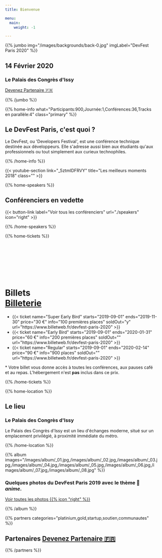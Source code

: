 ```yaml
---
title: Bienvenue

menu:
  main:
    weight: -1

---
```


{{% jumbo img="/images/backgrounds/back-0.jpg" imgLabel="DevFest Paris 2020" %}}

## 14 Février 2020
### Le Palais des Congrès d'Issy

<a class="btn primary btn-lg" style="margin-top: 1em;" href="https://docs.google.com/presentation/d/e/2PACX-1vRSyPr5tT4B5IuXX-s9XpYAbrQoy9Jf6awzT7y4dg2tH5bdJFfCHA3gwwBG3gYWEjWhKCxNBU8N2fDN/pub?start=false&loop=false&delayms=0" target="_blank">Devenez Partenaire 🇫🇷</a>

<!--
<a class="btn primary btn-lg" href="https://conference-hall.io/public/event/ODBtjOW9rpElZKnhzuXF" target="_blank">
    <svg class="icon icon-cfp"><use xlink:href="#cfp"></use></svg>Proposer une présentation
</a>
-->

{{% /jumbo %}}

<!-- ... -->

{{% home-info what="Participants:900,Journée:1,Conférences:36,Tracks en parallèle:4" class="primary" %}}

## Le DevFest Paris, c'est quoi&nbsp;?

Le DevFest, ou 'Developers Festival', est une conférence technique destinée aux développeurs. Elle s'adresse aussi bien aux étudiants qu'aux professionnels ou tout simplement aux curieux technophiles.

{{% /home-info %}}

{{< youtube-section link="_5ztmIDFRVY" title="Les meilleurs moments 2018" class="" >}}

{{% home-speakers %}}
## Conférenciers en vedette

<!--
{{< button-link label="Proposer une présentation"
                url="https://conference-hall.io/public/event/HJRThubF4uYPkb7jSUxi"
                icon="cfp" >}}
-->

{{< button-link label="Voir tous les conférenciers"
                url="./speakers"
                icon="right" >}}


{{% /home-speakers %}}

<!--
{{% home-subscribe class="primary" %}}

## Soyez notifié des dernières informations !

{{% /home-subscribe %}}
-->

<!-- ... -->

{{% home-tickets %}}
# Billets <a class="btn primary" href="https://www.billetweb.fr/devfest-paris-2020" target="_blank"><svg class="icon icon-cfp"><use xlink:href="#ticket"></use></svg>Billeterie</a>

<ul>
<li>{{< ticket name="Super Early Bird"
           starts="2019-09-01"
           ends="2019-11-30"
           price="30 €"
           info="100 premières places"
           soldOut="y"
           url="https://www.billetweb.fr/devfest-paris-2020" >}}</li>
<li>{{< ticket name="Early Bird"
           starts="2019-09-01"
           ends="2020-01-31"
           price="60 €"
           info="200 premières places"
           soldOut=""
           url="https://www.billetweb.fr/devfest-paris-2020" >}}</li>
<li>{{< ticket name="Regular"
           starts="2019-09-01"
           ends="2020-02-14"
           price="90 €"
           info="900 places"
           soldOut=""
           url="https://www.billetweb.fr/devfest-paris-2020" >}}</li>
</ul>

\* Votre billet vous donne accès à toutes les conférences, aux pauses café et au repas. L'hébergement n'est **pas** inclus dans ce prix.

{{% /home-tickets %}}

<!-- ... -->

{{% home-location %}}

## Le lieu

### Le Palais des Congrès d'Issy

Le Palais des Congrès d'Issy est un lieu d'échanges moderne,
situé sur un emplacement privilégié,
à proximité immédiate du métro.

{{% /home-location %}}

<!-- ... -->

{{% album images="/images/album/_01.jpg,/images/album/_02.jpg,/images/album/_03.jpg,/images/album/_04.jpg,/images/album/_05.jpg,/images/album/_06.jpg,/images/album/_07.jpg,/images/album/_08.jpg" %}}

### Quelques photos du **DevFest Paris 2019** avec le thème 👾 _anime_. 

<a class="btn primary" target="_blank" rel="noopener" href="https://photos.app.goo.gl/mqeEg2ixhHDZizVJ8">
    Voir toutes les photos
    {{% icon "right" %}}
</a>

{{% /album  %}}

<!-- ... -->


{{% partners categories="platinium,gold,startup,soutien,communautes" %}}

## Partenaires <a class="btn primary btn-lg" style="margin-top: 1em;" href="https://docs.google.com/presentation/d/e/2PACX-1vRSyPr5tT4B5IuXX-s9XpYAbrQoy9Jf6awzT7y4dg2tH5bdJFfCHA3gwwBG3gYWEjWhKCxNBU8N2fDN/pub?start=false&loop=false&delayms=0" target="_blank">Devenez Partenaire 🇫🇷</a>

{{% /partners %}}
